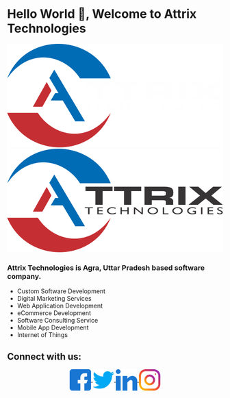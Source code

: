 # Hello World 👋, Welcome to Attrix Technologies

![Attrix Technologies Logo](https://raw.githubusercontent.com/attrixtech/.github/9d533df726f75cd0d79bcaec008b4fb83bbf8921/logo-light.svg#gh-dark-mode-only)
![Attrix Technologies Logo](https://raw.githubusercontent.com/attrixtech/.github/9d533df726f75cd0d79bcaec008b4fb83bbf8921/logo-dark.svg#gh-light-mode-only)

### Attrix Technologies is Agra, Uttar Pradesh based software company.

- Custom Software Development
- Digital Marketing Services
- Web Application Development
- eCommerce Development
- Software Consulting Service
- Mobile App Development
- Internet of Things

## Connect with us:

<!--- Social Icons --->
<p align="center">
    <a href="https://www.facebook.com/attrixtech">
        <img align="center" src="https://raw.githubusercontent.com/developervijay7/developervijay7/main/images/icons/facebook.svg" alt="attrixtech" height="50" width="50" />
    </a>
    <a href="https://twitter.com/attrixtech">
        <img align="center" src="https://raw.githubusercontent.com/developervijay7/developervijay7/main/images/icons/twitter.svg" alt="developervijay7" height="50" width="50" />
    </a>
    <a href="https://in.linkedin.com/company/attrix-technologies">
        <img align="center" src="https://raw.githubusercontent.com/developervijay7/developervijay7/main/images/icons/linked-in-alt.svg" alt="developervijay7" height="50" width="50" />
    </a>
    <a href="https://www.instagram.com/attrixtech">
        <img align="center" src="https://raw.githubusercontent.com/developervijay7/developervijay7/main/images/icons/instagram.svg" alt="developervijay7" height="50" width="50" />
    </a>
</p>
<!--- /Social Icons -->
